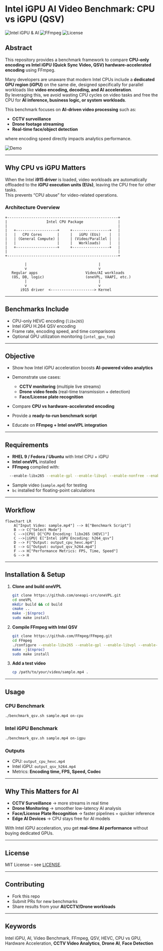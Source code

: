 
# Intel iGPU AI Video Benchmark: CPU vs iGPU (QSV)

![Intel iGPU & AI](https://img.shields.io/badge/Intel-iGPU%20AI-blue) ![FFmpeg](https://img.shields.io/badge/FFmpeg-Benchmark-orange) ![License](https://img.shields.io/badge/License-MIT-green)

## Abstract
This repository provides a benchmark framework to compare **CPU-only encoding vs Intel iGPU (Quick Sync Video, QSV) hardware-accelerated encoding** using FFmpeg.  

Many developers are unaware that modern Intel CPUs include a **dedicated GPU region (iGPU)** on the same die, designed specifically for parallel workloads like **video encoding, decoding, and AI acceleration**.  
By leveraging this, we avoid wasting CPU cycles on video tasks and free the CPU for **AI inference, business logic, or system workloads**.  

This benchmark focuses on **AI-driven video processing** such as:
- **CCTV surveillance**
- **Drone footage streaming**
- **Real-time face/object detection**  

where encoding speed directly impacts analytics performance.  

![Demo](/demo.gif)

---

## Why CPU vs iGPU Matters

When the Intel **i915 driver** is loaded, video workloads are automatically offloaded to the **iGPU execution units (EUs)**, leaving the CPU free for other tasks.  
This prevents “CPU abuse” for video-related operations.  

### Architecture Overview

```text
+---------------------------------------------------+
|                  Intel CPU Package                |
|                                                   |
|   +-------------------+     +-----------------+   |
|   |   CPU Cores       |     |   iGPU (EUs)    |   |
|   | (General Compute) |     | (Video/Parallel |   |
|   |                   |     |   Workloads)    |   |
|   +-------------------+     +-----------------+   |
|                                                   |
+---------------------------------------------------+

         |                                 |
         v                                 v
   Regular apps                      Video/AI workloads
   (OS, DB, logic)                   (oneVPL, VAAPI, etc.)
         |                                 |
         v                                 v
       i915 driver  <--------------------> Kernel
````

---

## Benchmarks Include

* CPU-only HEVC encoding (`libx265`)
* Intel iGPU H.264 QSV encoding
* Frame rate, encoding speed, and time comparisons
* Optional GPU utilization monitoring (`intel_gpu_top`)

---

## Objective

* Show how Intel iGPU acceleration boosts **AI-powered video analytics**
* Demonstrate use cases:

  * **CCTV monitoring** (multiple live streams)
  * **Drone video feeds** (real-time transmission + detection)
  * **Face/License plate recognition**
* Compare **CPU vs hardware-accelerated encoding**
* Provide a **ready-to-run benchmark script**
* Educate on **FFmpeg + Intel oneVPL integration**

---

## Requirements

* **RHEL 9 / Fedora / Ubuntu** with Intel CPU + iGPU
* **Intel oneVPL** installed
* **FFmpeg** compiled with:

```bash
  --enable-libx265 --enable-gpl --enable-libvpl --enable-nonfree --enable-libmfx
```

* Sample video (`sample.mp4`) for testing
* `bc` installed for floating-point calculations

---

## Workflow

```mermaid
flowchart LR
    A["Input Video: sample.mp4"] --> B["Benchmark Script"]
    B --> C{"Select Mode"}
    C -->|CPU| D["CPU Encoding: libx265 (HEVC)"]
    C -->|iGPU| E["Intel iGPU Encoding: h264_qsv"]
    D --> F["Output: output_cpu_hevc.mp4"]
    E --> G["Output: output_qsv_h264.mp4"]
    F --> H["Performance Metrics: FPS, Time, Speed"]
    G --> H
```

---

## Installation & Setup

1. **Clone and build oneVPL**

   ```bash
   git clone https://github.com/oneapi-src/oneVPL.git
   cd oneVPL
   mkdir build && cd build
   cmake ..
   make -j$(nproc)
   sudo make install
   ```

2. **Compile FFmpeg with Intel QSV**

   ```bash
   git clone https://github.com/FFmpeg/FFmpeg.git
   cd FFmpeg
   ./configure --enable-libx265 --enable-gpl --enable-libvpl --enable-nonfree --enable-libmfx
   make -j$(nproc)
   sudo make install
   ```

3. **Add a test video**

   ```bash
   cp /path/to/your/video/sample.mp4 .
   ```

---

## Usage

### CPU Benchmark

```bash
./benchmark_qsv.sh sample.mp4 on-cpu
```

### Intel iGPU Benchmark

```bash
./benchmark_qsv.sh sample.mp4 on-igpu
```

### Outputs

* CPU: `output_cpu_hevc.mp4`
* Intel iGPU: `output_qsv_h264.mp4`
* Metrics: **Encoding time, FPS, Speed, Codec**

---

## Why This Matters for AI

* **CCTV Surveillance** → more streams in real time
* **Drone Monitoring** → smoother low-latency AI analysis
* **Face/License Plate Recognition** → faster pipelines = quicker inference
* **Edge AI Devices** → CPU stays free for AI models

With Intel iGPU acceleration, you get **real-time AI performance** without buying dedicated GPUs.

---

## License

MIT License – see [LICENSE](LICENSE).

---

## Contributing

* Fork this repo
* Submit PRs for new benchmarks
* Share results from your **AI/CCTV/Drone workloads**

---

## Keywords

Intel iGPU, AI, Video Benchmark, FFmpeg, QSV, HEVC, CPU vs GPU, Hardware Acceleration, **CCTV Video Analytics**, **Drone AI**, **Face Detection**

